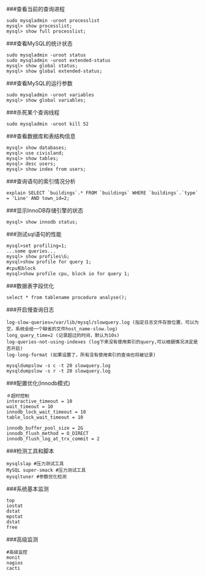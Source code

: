 ###查看当前的查询进程
```
sudo mysqladmin -uroot processlist
mysql> show processlist;
mysql> show full processlist;
```
###查看MySQL的统计状态
```
sudo mysqladmin -uroot status
sudo mysqladmin -uroot extended-status
mysql> show global status;
mysql> show global extended-status;
```
###查看MySQL的运行参数
```
sudo mysqladmin -uroot variables
mysql> show global variables;
```
###杀死某个查询线程
```
sudo mysqladmin -uroot kill 52
```
###查看数据库和表结构信息
```
mysql> show databases;
mysql> use civisland;
mysql> show tables;
mysql> desc users;
mysql> show index from users;
```
###查询语句的索引情况分析
```
explain SELECT `buildings`.* FROM `buildings` WHERE `buildings`.`type` = 'Line' AND town_id=2;
```
###显示InnoDB存储引擎的状态
```
mysql> show innodb status;
```
###测试sql语句的性能
```
mysql>set profiling=1; 
...some queries...
mysql> show profiles\G; 
mysql>show profile for query 1;
#cpu和block
mysql>show profile cpu, block io for query 1;
```
###数据表字段优化
```
select * from tablename procedure analyse();
```
###开启慢查询日志
```
log-slow-queries=/var/lib/mysql/slowquery.log (指定日志文件存放位置，可以为空，系统会给一个缺省的文件host_name-slow.log)
long_query_time=2 (记录超过的时间，默认为10s)
log-queries-not-using-indexes (log下来没有使用索引的query,可以根据情况决定是否开启)
log-long-format (如果设置了，所有没有使用索引的查询也将被记录)

mysqldumpslow -s c -t 20 slowquery.log
mysqldumpslow -s r -t 20 slowquery.log
```
###配置优化(Innodb模式)
```
＃超时控制
interactive_timeout = 10
wait_timeout = 10
innodb_lock_wait_timeout = 10
table_lock_wait_timeout = 10

innodb_buffer_pool_size = 2G
innodb_flush_method = O_DIRECT
innodb_flush_log_at_trx_commit = 2
```
###检测工具和脚本
```
mysqlslap #压力测试工具
MySQL super-smack #压力测试工具
mysqltuner #参数优化检测
```
###系统基本监测
```
top
iostat
dstat
mpstat
dstat
free
```
###高级监测
```
#高级监控
monit
nagios
cacti
```
